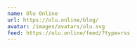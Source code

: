 ```yaml
---
name: Olu Online
url: https://olu.online/blog/
avatar: /images/avatars/olu.svg
feed: https://olu.online/feed/?type=rss
---
```

